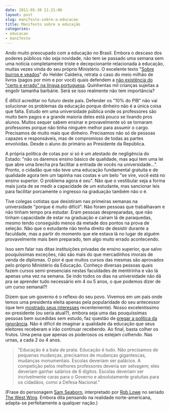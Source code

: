 ```yaml
---
date: 2011-05-30 11:21:06
layout: post
slug: manifesto-sobre-a-educacao
title: Manifesto sobre a educação
categories:
- educacao
- manifesto
---
```


Ando muito preocupado com a educação no Brasil. Embora o descaso dos poderes públicos não seja novidade, não tem se passado uma semana sem uma notícia completamente triste e decepcionante relacionada à educação, muitas vezes vinda do seu próprio Ministério. O excelente texto "[Sobre burros e veados](http://www.onorte.net/noticias.php?id=33134)" do Helder Caldeira, retrata o caso do meio milhão de livros (pagos por mim e por você) quais defendem a [não existência do "certo e errado" na língua portuguesa](http://oglobo.globo.com/educacao/mat/2011/05/14/mec-distribui-livro-que-aceita-erros-de-portugues-924464625.asp). Quinhentas mil crianças sujeitas a engolir tamanha barbárie. Será se isso realmente não tem importância?

É difícil acreditar no futuro deste país. Defender os "10% do PIB" não vai solucionar os problemas da educação porque dinheiro não é a única coisa que falta. Estudo em uma universidade pública onde os professores são muito bem pagos e a grande maioria deles está pouco se lixando pros alunos. Muitos sequer sabem ensinar e provavelmente só se tornaram professores porque não tinha ninguém melhor para assumir o cargo. Precisamos de muito mais que dinheiro. Precisamos não só de pessoas capazes e responsáveis, mas de compromisso de todas as partes envolvidas. Desde o aluno do primário ao Presidente da República.

A própria política de cotas por si só é um atestado de negligência do Estado: "não os daremos ensino básico de qualidade, mas aqui tem uma lei que abre uma brecha pra facilitar a entrada de vocês na universidade...". Pronto, o cidadão que não teve uma educação fundamental gratuita e de qualidade agora tem um tapinha nas costas e um belo "se vire, você está no ensino superior. O problema agora é seu". Não que o vestibular seja a forma mais justa de se medir a capacidade de um estudante, mas sancionar leis para facilitar porcamente o ingresso na graduação também não o é.

Tive colegas cotistas que desistiram nas primeiras semanas na universidade "porque é muito difícil". Não foram pessoas que trabalhavam e não tinham tempo pra estudar. Eram pessoas despreparadas, que não tinham capacidade de estar na graduação e caíram lá de paraquedas, mesmo tendo conseguido menos da metade dos pontos na prova de seleção. Não que o estudante não tenha direito de desistir durante a faculdade, mas a partir do momento que ele estava lá no lugar de alguém provavelmente mais bem preparado, tem algo muito errado acontecendo.

Isso sem falar nas ditas instituições privadas de ensino superior, que salvo pouquíssimas exceções, não são mais do que mercadinhos imorais de venda de diplomas. O pior é que muitos cursos das mesmas são aprovados pelo próprio Ministério da Educação. Conheço diversas pessoas quais fazem cursos semi-presenciais nestas faculdades de mentirinha e vão lá apenas uma vez na semana. Se indo todos os dias na universidade não dá pra se aprender tudo necessário em 4 ou 5 anos, o que podemos dizer de um curso semanal?!

Dizem que um governo é o reflexo do seu povo. Vivemos em um país onde temos uma presidenta eleita apenas pela popularidade do seu antecessor (que tem [mostrado seus interesses](http://oglobo.globo.com/economia/miriam/posts/2011/05/29/turbulencia-no-voo-383032.asp) recentemente). Nosso excelentíssimo ex-presidente (ou seria atual?), embora seja uma das pouquíssimas pessoas bem sucedidas sem estudo, faz questão de [pregar a política da ignorância](http://g1.globo.com/politica/noticia/2011/04/fhc-desafia-lula-para-nova-disputa-e-diz-que-ele-esta-mamando-na-elite.html). Não é difícil de imaginar a qualidade da educação que seus eleitores receberam e irão continuar recebendo. Ao final, basta colher os frutos. Uma pena que apenas os poderosos os estejam colhendo. Nas urnas, a cada 2 ou 4 anos.

> 
> 
> "Educação é a bala de prata. Educação é tudo. Não precisamos de pequenas mudanças, precisamos de mudanças gigantescas, mudanças monumentais. Escolas deveriam ser palácios. A competição pelos melhores professores deveria ser selvagem; eles deveriam ganhar salários de 6 dígitos. Escolas deveriam ser incrivelmente caras para o Governo e absolutamente gratuitas para os cidadãos, como a Defesa Nacional."
> 
> 

(Frase do personagem [Sam Seaborn](http://westwing.bewarne.com/sam.html), interpretado por [Rob Lowe](http://www.imdb.com/name/nm0000507/) no seriado [The West Wing](http://www.imdb.com/title/tt0200276/). Embora dita pensando na realidade norte-americana, adapta-se perfeitamente a qualquer nação.)
